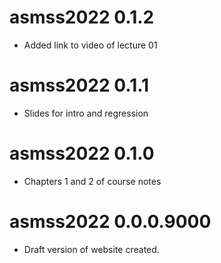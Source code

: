 # asmss2022 0.1.2

* Added link to video of lecture 01

# asmss2022 0.1.1

* Slides for intro and regression

# asmss2022 0.1.0

* Chapters 1 and 2 of course notes

# asmss2022 0.0.0.9000

* Draft version of website created.
